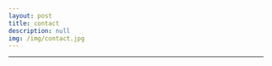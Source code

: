 ```yaml
---
layout: post
title: contact
description: null
img: /img/contact.jpg
---
```


***

<link rel="stylesheet" href="http://jared-desjardins.github.io/css/academicons.min.css">

<br>

<span class="contacticon center">
	<a href="mailto:jared.desjardins@colorado.edu"><i class="fa fa-envelope-square"></i></a>
	<a href="http://www.researchgate.net/profile/Jared_Desjardins"><i class="ai ai-researchgate-square"></i></a>
	<a href="http://www.linkedin.com/in/jareddesjardins/"><i class="fa fa-linkedin-square"></i></a>
	<!-- <a href="https://github.com" target="_blank"><i class="fa fa-github-square"></i></a> -->
	<!-- <a href="http://tumblr.com" target="_blank"><i class="fa fa-tumblr-square"></i></a> -->
	<!-- <a href="https://twitter.com" target="_blank"><i class="fa fa-twitter-square"></i></a> -->
</span>
